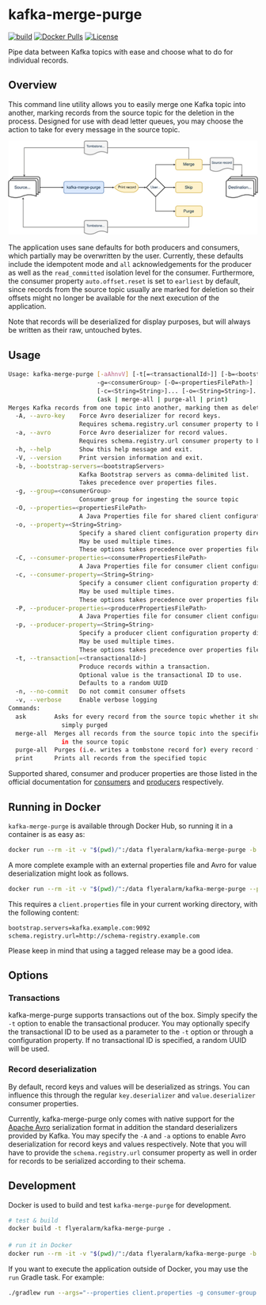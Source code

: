 # kafka-merge-purge
[![build](https://github.com/flyeralarm/kafka-merge-purge/workflows/build-dev/badge.svg)](https://github.com/domnikl/schema-registry-gitops/actions)
[![Docker Pulls](https://img.shields.io/docker/pulls/flyeralarm/kafka-merge-purge)](https://hub.docker.com/repository/docker/flyeralarm/kafka-merge-purge)
[![License](https://img.shields.io/badge/License-Apache%202.0-blue.svg)](LICENSE)

Pipe data between Kafka topics with ease and choose what to do for individual records.

## Overview
This command line utility allows you to easily merge one Kafka topic into another, marking records from the source topic
for the deletion in the process. Designed for use with dead letter queues, you may choose the action to take for every
message in the source topic.

![Source topic -> kafka-merge-purge -> Print record -> User input -> Destination Topic](diagram.svg)

The application uses sane defaults for both producers and consumers, which partially may be overwritten by the user.
Currently, these defaults include the idempotent mode and `all` acknowledgements for the producer as well as
the `read_committed` isolation level for the consumer. Furthermore, the consumer property `auto.offset.reset` is set to
`earliest` by default, since records from the source topic usually are marked for deletion so their offsets might no longer
be available for the next execution of the application.

Note that records will be deserialized for display purposes, but will always be written as their raw, untouched bytes.

## Usage
```sh
Usage: kafka-merge-purge [-aAhnvV] [-t[=<transactionalId>]] [-b=<bootstrapServers>] [-C=<consumerPropertiesFilePath>]
                         -g=<consumerGroup> [-O=<propertiesFilePath>] [-P=<producerPropertiesFilePath>]
                         [-c=<String=String>]... [-o=<String=String>]... [-p=<String=String>]...
                         (ask | merge-all | purge-all | print)
Merges Kafka records from one topic into another, marking them as deleted in the old topic in the process
  -A, --avro-key    Force Avro deserializer for record keys.
                    Requires schema.registry.url consumer property to be set
  -a, --avro        Force Avro deserializer for record values.
                    Requires schema.registry.url consumer property to be set
  -h, --help        Show this help message and exit.
  -V, --version     Print version information and exit.
  -b, --bootstrap-servers=<bootstrapServers>
                    Kafka Bootstrap servers as comma-delimited list.
                    Takes precedence over properties files.
  -g, --group=<consumerGroup>
                    Consumer group for ingesting the source topic
  -O, --properties=<propertiesFilePath>
                    A Java Properties file for shared client configuration (optional)
  -o, --property=<String=String>
                    Specify a shared client configuration property directly.
                    May be used multiple times.
                    These options takes precedence over properties files.
  -C, --consumer-properties=<consumerPropertiesFilePath>
                    A Java Properties file for consumer client configuration (optional)
  -c, --consumer-property=<String=String>
                    Specify a consumer client configuration property directly.
                    May be used multiple times.
                    These options takes precedence over properties files.
  -P, --producer-properties=<producerPropertiesFilePath>
                    A Java Properties file for consumer client configuration (optional)
  -p, --producer-property=<String=String>
                    Specify a producer client configuration property directly.
                    May be used multiple times.
                    These options takes precedence over properties files.
  -t, --transaction[=<transactionalId>]
                    Produce records within a transaction.
                    Optional value is the transactional ID to use.
                    Defaults to a random UUID
  -n, --no-commit   Do not commit consumer offsets
  -v, --verbose     Enable verbose logging
Commands:
  ask        Asks for every record from the source topic whether it should be merged into the destination topic or
               simply purged
  merge-all  Merges all records from the source topic into the specified destination topic and marks them for deletion
               in the source topic
  purge-all  Purges (i.e. writes a tombstone record for) every record from the specified topic
  print      Prints all records from the specified topic
```

Supported shared, consumer and producer properties are those listed in the official documentation for [consumers](https://docs.confluent.io/platform/current/installation/configuration/consumer-configs.html)
and [producers](https://docs.confluent.io/platform/current/installation/configuration/producer-configs.html) respectively.

## Running in Docker
`kafka-merge-purge` is available through Docker Hub, so running it in a container is as easy as:

```sh
docker run --rm -it -v "$(pwd)/":/data flyeralarm/kafka-merge-purge -b kafka.example.com:9092 -g consumer-group ask sourceTopic destinationTopic
```

A more complete example with an external properties file and Avro for value deserialization might look as follows.
```sh
docker run --rm -it -v "$(pwd)/":/data flyeralarm/kafka-merge-purge --properties /data/client.properties -g consumer-group -a ask sourceTopic destinationTopic
```
This requires a `client.properties` file in your current working directory, with the following content:
```properties
bootstrap.servers=kafka.example.com:9092
schema.registry.url=http://schema-registry.example.com
```

Please keep in mind that using a tagged release may be a good idea.

## Options
### Transactions
kafka-merge-purge supports transactions out of the box. Simply specify the `-t` option to enable the transactional producer.
You may optionally specify the transactional ID to be used as a parameter to the `-t` option or through a configuration property.
If no transactional ID is specified, a random UUID will be used.

### Record deserialization
By default, record keys and values will be deserialized as strings. You can influence this through the regular `key.deserializer` and `value.deserializer` consumer properties.

Currently, kafka-merge-purge only comes with native support for the [Apache Avro](https://avro.apache.org/) serialization format in addition the standard deserializers provided by Kafka.
You may specify the `-A` and `-a` options to enable Avro deserialization for record keys and values respectively.
Note that you will have to provide the `schema.registry.url` consumer property as well in order for records to be serialized according to their schema.

## Development

Docker is used to build and test `kafka-merge-purge` for development.

```sh
# test & build
docker build -t flyeralarm/kafka-merge-purge .

# run it in Docker
docker run --rm -it -v "$(pwd)/":/data flyeralarm/kafka-merge-purge -b kafka:9092 -g consumer-group ask sourceTopic destinationTopic
```

If you want to execute the application outside of Docker, you may use the `run` Gradle task. For example:
```sh
./gradlew run --args="--properties client.properties -g consumer-group ask sourceTopic destinationTopic"
```
